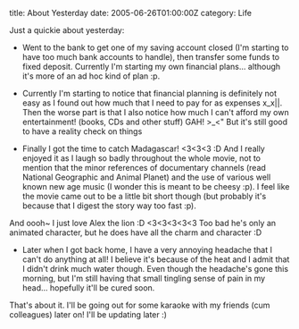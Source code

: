 title: About Yesterday
date: 2005-06-26T01:00:00Z
category: Life

Just a quickie about yesterday:
- Went to the bank to get one of my saving account closed (I'm starting to have too much bank accounts to handle), then transfer some funds to fixed deposit. Currently I'm starting my own financial plans… although it's more of an ad hoc kind of plan :p.

- Currently I'm starting to notice that financial planning is definitely not easy as I found out how much that I need to pay for as expenses x\_x||. Then the worse part is that I also notice how much I can't afford my own entertainment! (books, CDs and other stuff) GAH! >\_<" But it's still good to have a reality check on things

- Finally I got the time to catch Madagascar! <3<3<3 :D And I really enjoyed it as I laugh so badly throughout the whole movie, not to mention that the minor references of documentary channels (read National Geographic and Animal Planet) and the use of various well known new age music (I wonder this is meant to be cheesy :p). I feel like the movie came out to be a little bit short though (but probably it's because that I digest the story way too fast :p).

And oooh~ I just love Alex the lion :D <3<3<3<3<3 Too bad he's only an animated character, but he does have all the charm and character :D

- Later when I got back home, I have a very annoying headache that I can't do anything at all! I believe it's because of the heat and I admit that I didn't drink much water though. Even though the headache's gone this morning, but I'm still having that small tingling sense of pain in my head… hopefully it'll be cured soon.

That's about it. I'll be going out for some karaoke with my friends (cum colleagues) later on! I'll be updating later :)
